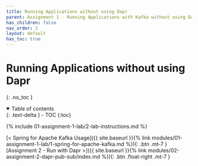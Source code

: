 ```yaml
---
title: Running Applications without using Dapr
parent: Assignment 1 - Running Applications with Kafka without using Dapr
has_children: false
nav_order: 2
layout: default
has_toc: true
---
```


# Running Applications without using Dapr

{: .no_toc }

<details open markdown="block">
  <summary>
    Table of contents
  </summary>
  {: .text-delta }
- TOC
{:toc}
</details>

{% include 01-assignment-1-lab/2-lab-instructions.md %}

<!-- ----------------------------- NAVIGATION ------------------------------ -->

<span class="fs-3">
[< Spring for Apache Kafka Usage]({{ site.baseurl }}{% link modules/01-assignment-1-lab/1-spring-for-apache-kafka.md %}){: .btn .mt-7 }
</span>
<span class="fs-3">
[Assignment 2 - Run with Dapr >]({{ site.baseurl }}{% link modules/02-assignment-2-dapr-pub-sub/index.md %}){: .btn .float-right .mt-7 }
</span>
